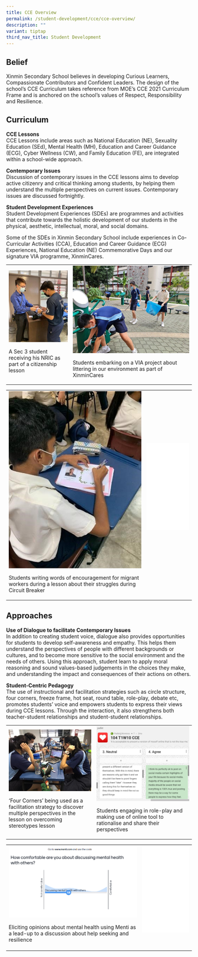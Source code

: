 ```yaml
---
title: CCE Overview
permalink: /student-development/cce/cce-overview/
description: ""
variant: tiptap
third_nav_title: Student Development
---
```

<h2>Belief</h2>
<p>Xinmin Secondary School believes in developing Curious Learners, Compassionate
Contributors and Confident Leaders. The design of the school’s CCE Curriculum
takes reference from MOE’s CCE 2021 Curriculum Frame and is anchored on
the school’s values of Respect, Responsibility and Resilience.</p>
<h2>Curriculum</h2>
<p><strong>CCE Lessons</strong>
<br>CCE Lessons include areas such as National Education (NE), Sexuality Education
(SEd), Mental Health (MH), Education and Career Guidance (ECG), Cyber Wellness
(CW), and Family Education (FE), are integrated within a school-wide approach.</p>
<p><strong>Contemporary Issues</strong>
<br>Discussion of contemporary issues in the CCE lessons aims to develop active
citizenry and critical thinking among students, by helping them understand
the multiple perspectives on current issues. Contemporary issues are discussed
fortnightly.</p>
<p><strong>Student Development Experiences</strong>
<br>Student Development Experiences (SDEs) are programmes and activities that
contribute towards the holistic development of our students in the physical,
aesthetic, intellectual, moral, and social domains.</p>
<p>Some of the SDEs in Xinmin Secondary School include experiences in Co-Curricular
Activities (CCA), Education and Career Guidance (ECG) Experiences, National
Education (NE) Commemorative Days and our signature VIA programme, XinminCares.</p>
<table style="minWidth: 50px">
<colgroup>
<col>
<col>
</colgroup>
<tbody>
<tr>
<td rowspan="1" colspan="1">
<div class="isomer-image-wrapper">
<img style="width=" height="auto" width="100%" alt="Math_1.jpg" src="/images/Cce/Cce/cce_1a.jpeg">
</div>
<p>A Sec 3 student receiving his NRIC as part of a citizenship lesson</p>
</td>
<td rowspan="1" colspan="1">
<div class="isomer-image-wrapper">
<img style="width=" height="auto" width="100%" alt="Math_2.jpg" src="/images/Cce/Cce/cce_1b.jpeg">
</div>
<p>Students embarking on a VIA project about littering in our environment
as part of XinminCares</p>
</td>
</tr>
</tbody>
</table>
<table style="minWidth: 50px">
<colgroup>
<col>
<col>
</colgroup>
<tbody>
<tr>
<td rowspan="1" colspan="1">
<div class="isomer-image-wrapper">
<img style="width=" height="auto" width="100%" alt="Math_1.jpg" src="/images/Cce/Cce/cce_1c.jpeg">
</div>
<p>Students writing words of encouragement for migrant workers during a lesson
about their struggles during Circuit Breaker</p>
</td>
<td rowspan="1" colspan="1">
<div class="isomer-image-wrapper">
<img style="margin: auto;
            outline: 0px;
            padding: 0px;
            border: none;
            max-width: 100%;
            clear: both;
            display: block;
            width: 318px;
            height: 236px;" height="auto" width="100%" alt="Math_2.jpg" src="/images/Cce/Cce/empty_1.png">
</div>
<p>
<br>
</p>
</td>
</tr>
</tbody>
</table>
<h2>Approaches</h2>
<p><strong>Use of Dialogue to facilitate Contemporary Issues</strong>
<br>In addition to creating student voice, dialogue also provides opportunities
for students to develop self-awareness and empathy. This helps them understand
the perspectives of people with different backgrounds or cultures, and
to become more sensitive to the social environment and the needs of others.
Using this approach, student learn to apply moral reasoning and sound values-based
judgements in the choices they make, and understanding the impact and consequences
of their actions on others.</p>
<p><strong>Student-Centric Pedagogy</strong>
<br>The use of instructional and facilitation strategies such as circle structure,
four corners, freeze frame, hot seat, round table, role-play, debate etc,
promotes students’ voice and empowers students to express their views during
CCE lessons. Through the interaction, it also strengthens both teacher-student
relationships and student-student relationships.</p>
<table style="minWidth: 50px">
<colgroup>
<col>
<col>
</colgroup>
<tbody>
<tr>
<td rowspan="1" colspan="1">
<div class="isomer-image-wrapper">
<img style="width:" height="auto" width="100%" alt="Math_1.jpg" src="/images/Cce/Cce/cce_2a.jpeg">
</div>
<p>‘Four Corners’ being used as a facilitation strategy to discover multiple
perspectives in the lesson on overcoming stereotypes lesson</p>
</td>
<td rowspan="1" colspan="1">
<div class="isomer-image-wrapper">
<img style="width:" height="auto" width="100%" alt="Math_2.jpg" src="/images/Cce/Cce/cce_2b.png">
</div>
<p>Students engaging in role-play and making use of online tool to rationalise
and share their perspectives</p>
</td>
</tr>
</tbody>
</table>
<table style="minWidth: 50px">
<colgroup>
<col>
<col>
</colgroup>
<tbody>
<tr>
<td rowspan="1" colspan="1">
<div class="isomer-image-wrapper">
<img style="width=" height="auto" width="100%" alt="Math_1.jpg" src="/images/Cce/Cce/cce_2c.png">
</div>
<p>Eliciting opinions about mental health using Menti as a lead-up to a discussion
about help seeking and resilience</p>
</td>
<td rowspan="1" colspan="1">
<div class="isomer-image-wrapper">
<img style="margin: auto;
            outline: 0px;
            padding: 0px;
            border: none;
            max-width: 100%;
            clear: both;
            display: block;
            width: 318px;
            height: 236px;" height="auto" width="100%" alt="Math_2.jpg" src="/images/Cce/Cce/empty_1.png">
</div>
<p>
<br>
</p>
</td>
</tr>
</tbody>
</table>
<p></p>